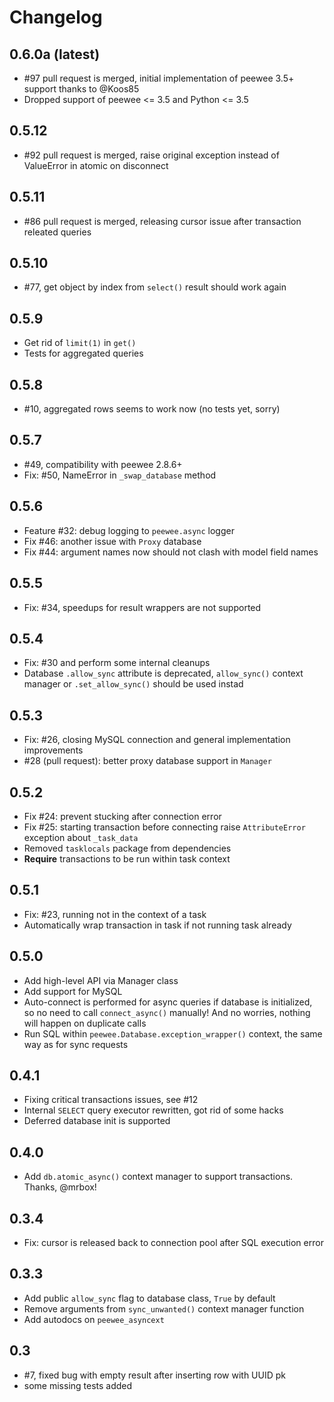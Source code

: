 # Changelog

## 0.6.0a (latest)

- #97 pull request is merged, initial implementation of peewee 3.5+ support thanks to @Koos85
- Dropped support of peewee <= 3.5 and Python <= 3.5

## 0.5.12

- #92 pull request is merged, raise original exception instead of ValueError in atomic on disconnect

## 0.5.11

- #86 pull request is merged, releasing cursor issue after transaction releated queries

## 0.5.10

- #77, get object by index from `select()` result should work again 

## 0.5.9

- Get rid of `limit(1)` in `get()`
- Tests for aggregated queries

## 0.5.8

- #10, aggregated rows seems to work now (no tests yet, sorry)

## 0.5.7

- #49, compatibility with peewee 2.8.6+
- Fix: #50, NameError in `_swap_database` method

## 0.5.6

- Feature #32: debug logging to `peewee.async` logger
- Fix #46: another issue with `Proxy` database
- Fix #44: argument names now should not clash with model field names

## 0.5.5

- Fix: #34, speedups for result wrappers are not supported

## 0.5.4

- Fix: #30 and perform some internal cleanups
- Database `.allow_sync` attribute is deprecated, `allow_sync()` context manager or `.set_allow_sync()` should be used instad

## 0.5.3

- Fix: #26, closing MySQL connection and general implementation improvements
- #28 (pull request): better proxy database support in `Manager`

## 0.5.2

- Fix #24: prevent stucking after connection error
- Fix #25: starting transaction before connecting raise `AttributeError` exception about `_task_data`
- Removed `tasklocals` package from dependencies
- **Require** transactions to be run within task context

## 0.5.1

- Fix: #23, running not in the context of a task
- Automatically wrap transaction in task if not running task already

## 0.5.0

- Add high-level API via Manager class
- Add support for MySQL
- Auto-connect is performed for async queries if database is initialized, so no need to call `connect_async()` manually! And no worries, nothing will happen on duplicate calls
- Run SQL within `peewee.Database.exception_wrapper()` context, the same way as for sync requests

## 0.4.1

- Fixing critical transactions issues, see #12
- Internal `SELECT` query executor rewritten, got rid of some hacks
- Deferred database init is supported

## 0.4.0

- Add `db.atomic_async()` context manager to support transactions. Thanks, @mrbox!

## 0.3.4

- Fix: cursor is released back to connection pool after SQL execution error

## 0.3.3

- Add public `allow_sync` flag to database class, `True` by default
- Remove arguments from `sync_unwanted()` context manager function
- Add autodocs on `peewee_asyncext`

## 0.3

- #7, fixed bug with empty result after inserting row with UUID pk 
- some missing tests added
